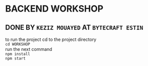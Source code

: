 # BACKEND WORKSHOP

## DONE BY `KEZIZ MOUAYED` AT `BYTECRAFT ESTIN`

to run the project cd to the project directory
<br/>
`cd WORKSHOP`
<br/>
run the next command
<br/>
`npm install`
<br/>
`npm start`
